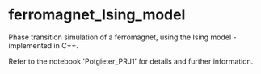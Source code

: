 # ferromagnet_Ising_model
Phase transition simulation of a ferromagnet, using the Ising model - implemented in C++.

Refer to the notebook 'Potgieter_PRJ1' for details and further information.

